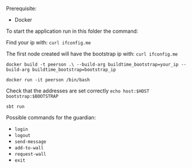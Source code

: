 Prerequisite:

- Docker

To start the application run in this folder the command:

Find your ip with: `curl ifconfig.me`

The first node created will have the bootstrap ip with: `curl ifconfig.me`

`docker build -t peerson .\ --build-arg buildtime_bootstrap=your_ip --build-arg buildtime_bootstrap=bootstrap_ip`

`docker run -it peerson /bin/bash`

Check that the addresses are set correctly `echo host:$HOST bootstrap:$BOOTSTRAP`

`sbt run`

Possible commands for the guardian:

- `login`
- `logout`
- `send-message`
- `add-to-wall`
- `request-wall`
- `exit`
